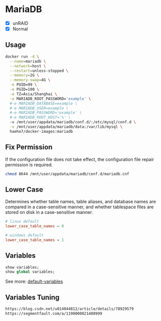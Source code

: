 # MariaDB

- [x] unRAID
- [x] Normal

## Usage

```sh
docker run -d \
  --name=mariadb \
  --network=host \
  --restart=unless-stopped \
  --memory=2G \
  --memory-swap=4G \
  -e PUID=99 \
  -e PGID=100 \
  -e TZ=Asia/Shanghai \
  -e MARIADB_ROOT_PASSWORD='example' \
  #-e MARIADB_DATABASE=example \
  #-e MARIADB_USER=example \
  #-e MARIADB_PASSWORD='example' \
  #-e MARIADB_ROOT_HOST='%' \
  -v /mnt/user/appdata/mariadb/conf.d/:/etc/mysql/conf.d \
  -v /mnt/user/appdata/mariadb/data:/var/lib/mysql \
  haeho7/docker-images:mariadb
```

## Fix Permission

If the configuration file does not take effect, the configuration file repair permission is required.

```sh
chmod 0644 /mnt/user/appdata/mariadb/conf.d/mariadb.cnf
```

## Lower Case

Determines whether table names, table aliases, and database names are compared in a case-sensitive manner, and whether tablespace files are stored on disk in a case-sensitive manner.

```cnf
# linux default
lower_case_table_names = 0

# windows default
lower_case_table_names = 1
```

## Variables

```sql
show variables;
show global variables;
```

See more: [default-variables](./variables)

## Variables Tuning

```txt
https://blog.csdn.net/u014044812/article/details/78929579
https://segmentfault.com/a/1190000021408999
```
